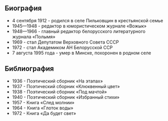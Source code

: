 ﻿---
name: Максим Танк (Евгений Иванович Скурко)
shortname: Максим Танк
yearsoflife: 04.09.1912—07.08.1995
birthplace: Пильковщина, Минская область
description: Белорусский советский поэт, переводчик, государственный деятель
src: https://upload.wikimedia.org/wikipedia/be/c/c2/MTank.jpg
video: https://www.youtube.com/watch?v=hsAADM21bx8
gallery:
  [
    https://encrypted-tbn0.gstatic.com/images?q=tbn%3AANd9GcSvIN-ceFloLIsozMPCup_HyiF3M7h9Eb6qWd2wrUQZv_4XsWf4,
    https://encrypted-tbn0.gstatic.com/images?q=tbn%3AANd9GcT77yRBZ5bZQhqp_XYSYHahppozQ61dJCRqyUnRZ4vchuq4CUU5,
    https://encrypted-tbn0.gstatic.com/images?q=tbn%3AANd9GcSVaIxQbST9Hgf_fyXJ7wBGFvF4PR2OXdRTY6CDpijdXsRkjEv_,
    https://encrypted-tbn0.gstatic.com/images?q=tbn%3AANd9GcRPVm4TXt4w3s1nC7xMEZds-FkmJgUl6Ee9WXghdOG3m3g7YWKC,
  ]
---

## Биография

- 4 сентября 1912 - родился в селе Пильковщин в крестьянской семье
- 1945—1948 - редактор в юмористическом журнале «Вожык»
- 1948—1966 - главный редактор белорусского литературного журнала «Полымя»
- 1969 - стал Депутатом Верховного Совета СССР
- 1972 - стал Академиком АН Белорусской ССР
- 7 августа 1995 года - умер в Минске, похоронен в родном селе

## Библиография

- 1936 - Поэтический сборник «На этапах»
- 1937 - Поэтический сборник «Клюквенный цвет»
- 1938 - Поэтический сборник «Под мачтой»
- 1940 - Поэтический сборник «Избранный стихи»
- 1957 - Книга «След молнии»
- 1964 - Книга «Глоток воды»
- 1972 - Книга «Да будет свет»
